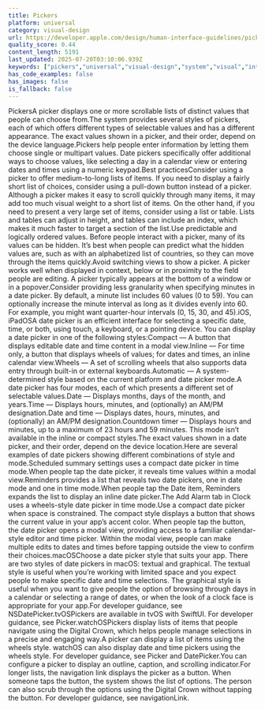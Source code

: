 ```yaml
---
title: Pickers
platform: universal
category: visual-design
url: https://developer.apple.com/design/human-interface-guidelines/pickers
quality_score: 0.44
content_length: 5191
last_updated: 2025-07-20T03:10:06.939Z
keywords: ["pickers","universal","visual-design","system","visual","interface","color","navigation"]
has_code_examples: false
has_images: false
is_fallback: false
---
```


PickersA picker displays one or more scrollable lists of distinct values that people can choose from.The system provides several styles of pickers, each of which offers different types of selectable values and has a different appearance. The exact values shown in a picker, and their order, depend on the device language.Pickers help people enter information by letting them choose single or multipart values. Date pickers specifically offer additional ways to choose values, like selecting a day in a calendar view or entering dates and times using a numeric keypad.Best practicesConsider using a picker to offer medium-to-long lists of items. If you need to display a fairly short list of choices, consider using a pull-down button instead of a picker. Although a picker makes it easy to scroll quickly through many items, it may add too much visual weight to a short list of items. On the other hand, if you need to present a very large set of items, consider using a list or table. Lists and tables can adjust in height, and tables can include an index, which makes it much faster to target a section of the list.Use predictable and logically ordered values. Before people interact with a picker, many of its values can be hidden. It’s best when people can predict what the hidden values are, such as with an alphabetized list of countries, so they can move through the items quickly.Avoid switching views to show a picker. A picker works well when displayed in context, below or in proximity to the field people are editing. A picker typically appears at the bottom of a window or in a popover.Consider providing less granularity when specifying minutes in a date picker. By default, a minute list includes 60 values (0 to 59). You can optionally increase the minute interval as long as it divides evenly into 60. For example, you might want quarter-hour intervals (0, 15, 30, and 45).iOS, iPadOSA date picker is an efficient interface for selecting a specific date, time, or both, using touch, a keyboard, or a pointing device. You can display a date picker in one of the following styles:Compact — A button that displays editable date and time content in a modal view.Inline — For time only, a button that displays wheels of values; for dates and times, an inline calendar view.Wheels — A set of scrolling wheels that also supports data entry through built-in or external keyboards.Automatic — A system-determined style based on the current platform and date picker mode.A date picker has four modes, each of which presents a different set of selectable values.Date — Displays months, days of the month, and years.Time — Displays hours, minutes, and (optionally) an AM/PM designation.Date and time — Displays dates, hours, minutes, and (optionally) an AM/PM designation.Countdown timer — Displays hours and minutes, up to a maximum of 23 hours and 59 minutes. This mode isn’t available in the inline or compact styles.The exact values shown in a date picker, and their order, depend on the device location.Here are several examples of date pickers showing different combinations of style and mode.Scheduled summary settings uses a compact date picker in time mode.When people tap the date picker, it reveals time values within a modal view.Reminders provides a list that reveals two date pickers, one in date mode and one in time mode.When people tap the Date item, Reminders expands the list to display an inline date picker.The Add Alarm tab in Clock uses a wheels-style date picker in time mode.Use a compact date picker when space is constrained. The compact style displays a button that shows the current value in your app’s accent color. When people tap the button, the date picker opens a modal view, providing access to a familiar calendar-style editor and time picker. Within the modal view, people can make multiple edits to dates and times before tapping outside the view to confirm their choices.macOSChoose a date picker style that suits your app. There are two styles of date pickers in macOS: textual and graphical. The textual style is useful when you’re working with limited space and you expect people to make specific date and time selections. The graphical style is useful when you want to give people the option of browsing through days in a calendar or selecting a range of dates, or when the look of a clock face is appropriate for your app.For developer guidance, see NSDatePicker.tvOSPickers are available in tvOS with SwiftUI. For developer guidance, see Picker.watchOSPickers display lists of items that people navigate using the Digital Crown, which helps people manage selections in a precise and engaging way.A picker can display a list of items using the wheels style. watchOS can also display date and time pickers using the wheels style. For developer guidance, see Picker and DatePicker.You can configure a picker to display an outline, caption, and scrolling indicator.For longer lists, the navigation link displays the picker as a button. When someone taps the button, the system shows the list of options. The person can also scrub through the options using the Digital Crown without tapping the button. For developer guidance, see navigationLink.